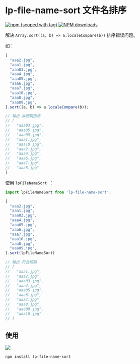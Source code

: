 # lp-file-name-sort 文件名排序


[![npm (scoped with tag)](https://img.shields.io/npm/v/lp-file-name-sort.svg)](https://npmjs.com/package/lp-file-name-sort)
[![NPM downloads](https://img.shields.io/npm/dm/lp-file-name-sort.svg)](https://npmjs.com/package/lp-file-name-sort)

解决 `Array.sort((a, b) => a.localeCompare(b))` 排序错误问题。

如：

```js
[
  "aaa2.jpg",
  "aaa1.jpg",
  "aaa03.jpg",
  "aaa4.jpg",
  "aaa05.jpg",
  "aaa6.jpg",
  "aaa7.jpg",
  "aaa10.jpg",
  "aaa8.jpg",
  "aaa09.jpg",
].sort((a, b) => a.localeCompare(b));

// 输出 非预期排序
// [
//   "aaa03.jpg",
//   "aaa05.jpg",
//   "aaa09.jpg",
//   "aaa1.jpg",
//   "aaa10.jpg",
//   "aaa2.jpg",
//   "aaa4.jpg",
//   "aaa6.jpg",
//   "aaa7.jpg",
//   "aaa8.jpg"
]
```

使用 `lpFileNameSort `：

```js
import lpFileNameSort from 'lp-file-name-sort';

[
  "aaa2.jpg",
  "aaa1.jpg",
  "aaa03.jpg",
  "aaa4.jpg",
  "aaa05.jpg",
  "aaa6.jpg",
  "aaa7.jpg",
  "aaa10.jpg",
  "aaa8.jpg",
  "aaa09.jpg",
].sort(lpFileNameSort)

// 输出 符合预期
// [
//   "aaa1.jpg",
//   "aaa2.jpg",
//   "aaa03.jpg",
//   "aaa4.jpg",
//   "aaa05.jpg",
//   "aaa6.jpg",
//   "aaa7.jpg",
//   "aaa8.jpg",
//   "aaa09.jpg",
//   "aaa10.jpg"
// ]
```

## 使用


[![](https://nodei.co/npm/lp-file-name-sort.png)](https://npmjs.com/package/lp-file-name-sort)

```
npm install lp-file-name-sort
```

